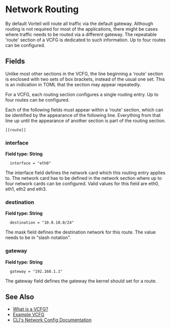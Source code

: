 # Network Routing

By default Vorteil will route all traffic via the default gateway. Although
routing is not required for most of the applications, there might be
cases where traffic needs to be routed via a different gateway. The repeatable
'route' section of a VCFG is dedicated to such information. Up to four routes
can be configured.


## Fields

Unlike most other sections in the VCFG, the line beginning a 'route' section is
enclosed with two sets of box brackets, instead of the usual one set. This is
an indication in TOML that the section may appear repeatedly.

For a VCFG, each routing section configures a single routing entry. Up to four
routes can be configured.

Each of the following fields must appear within a 'route' section, which can be
identified by the appearance of the following line. Everything from that line
up until the appearance of another section is part of the routing section.

```
[[route]]
```

### interface

**Field type: String**

```
  interface = "eth0"
```

The interface field defines the network card which this routing entry applies
to. The network card has to be defined in the network section where up to four
network cards can be configured. Valid values for this field are eth0, eth1,
eth2 and eth3.

### destination

**Field type: String**

```
  destination = "10.0.10.0/24"
```

The mask field defines the destination network for this route. The value needs
to be in "slash notation".

### gateway

**Field type: String**

```
  gateway = "192.168.1.1"
```

The gateway field defines the gateway the kernel should set for a route.


## See Also

* [What is a VCFG?](../introduction)
* [Example VCFG](../example)
* [CLI's Network Config Documentation](../../../cli/vcfgs/network)
